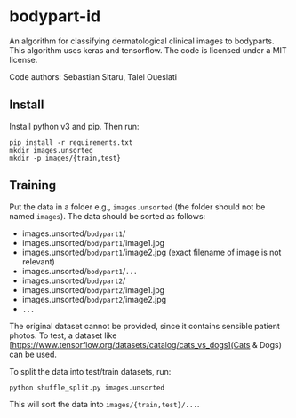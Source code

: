 # bodypart-id

An algorithm for classifying dermatological clinical images to bodyparts. This algorithm uses keras and tensorflow. The code is licensed under a MIT license.

Code authors: Sebastian Sitaru, Talel Oueslati

## Install

Install python v3 and pip. Then run:

```
pip install -r requirements.txt
mkdir images.unsorted
mkdir -p images/{train,test}
```

## Training

Put the data in a folder e.g., `images.unsorted` (the folder should not be named `images`). The data should be sorted as follows:
- images.unsorted/`bodypart1`/
- images.unsorted/`bodypart1`/image1.jpg
- images.unsorted/`bodypart1`/image2.jpg (exact filename of image is not relevant)
- images.unsorted/`bodypart1`/`...`
- images.unsorted/`bodypart2`/
- images.unsorted/`bodypart2`/image1.jpg
- images.unsorted/`bodypart2`/image2.jpg
- `...`

The original dataset cannot be provided, since it contains sensible patient photos. To test, a dataset like [https://www.tensorflow.org/datasets/catalog/cats_vs_dogs](Cats & Dogs) can be used.

To split the data into test/train datasets, run:
```
python shuffle_split.py images.unsorted
```

This will sort the data into `images/{train,test}/...`.